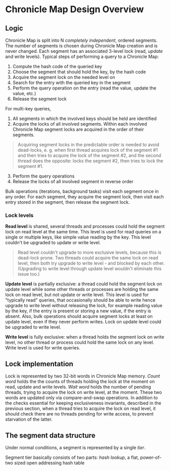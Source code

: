 # Chronicle Map Design Overview

## Logic

Chronicle Map is split into N *completely independent*, ordered segments. The number of segments is
chosen during Chronicle Map creation and is never changed. Each segment has an associated 3-level
lock (read, *update* and write levels). Typical steps of performing a query to a Chronicle Map:

 1. Compute the hash code of the queried key
 2. Choose the segment that should hold the key, by the hash code
 3. Acquire the segment lock on the needed level on
 4. Search for the entry with the queried key in the segment
 5. Perform the query operation on the entry (read the value, update the value, etc.)
 6. Release the segment lock

For multi-key queries,

 1. All segments in which the involved keys should be held are identified
 2. Acquire the locks of all involved segments. Within each involved Chronicle Map segment locks
 are acquired in the order of their segments.

 > Acquiring segment locks in the predictable order is needed to avoid dead-locks, e. g. when first
 > thread acquires lock of the segment #1 and then tries to acquire the lock of the segment #2, and
 > the second thread does the opposite: locks the segment #2, then tries to lock the segment #1.

 3. Perform the query operations
 4. Release the locks of all involved segment in reverse order

Bulk operations (iterations, background tasks) visit each segment once in any order. For each
segment, they acquire the segment lock, then visit each entry stored in the segment, then release
the segment lock.

### Lock levels

**Read level** is shared, several threads and processes could hold the segment lock on read level at
the same time. This level is used for read queries on a single or multiple keys, like simple value
reading by the key. This level couldn't be upgraded to update or write level.

> Read level couldn't upgrade to more exclusive levels, because this is dead-lock prone. Two threads
> could acquire the same lock on read level, then both try upgrade to write level - and blocked by
> each other. (Upgrading to write level through update level wouldn't eliminate this issue too.)

**Update level** is partially exclusive: a thread could hold the segment lock on update level while
some other threads or processes are holding the same lock on read level, but not update or write
level. This level is used for "typically read" queries, that occasionally should be able to write
hence upgrade to write level without releasing the lock, for example reading value by the key, if
the entry is present or storing a new value, if the entry is absent. Also, bulk operations should
acquire segment locks at least on update level, even if they never perform writes. Lock on update
level could be upgraded to write level.

**Write level** is fully exclusive: when a thread holds the segment lock on write level, no other
thread or process could hold the same lock on any level. Write level is used for write queries.

## Lock implementation

Lock is represented by two 32-bit words in Chronicle Map memory. *Count word* holds the the counts
of threads holding the lock at the moment on read, update and write levels. *Wait word* holds the
number of pending threads, trying to acquire the lock on write level, at the moment. These two words
are updated only via compare-and-swap operations. In addition to the checks essential for keeping
exclusiveness invariants, described in the previous section, when a thread tries to acquire the lock
on read level, it should check there are no threads pending for write access, to prevent starvation
of the latter.

## The segment data structure

Under normal conditions, a segment is represented by a single *tier*.

Segment tier basically consists of two parts: *hash lookup*, a flat, power-of-two sized open
addressing hash table

